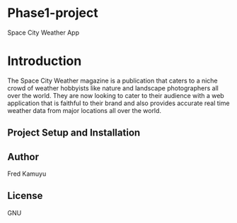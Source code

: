 # Phase1-project 
Space City Weather App 

# Introduction

The Space City Weather magazine is a publication that caters to a niche crowd of weather hobbyists like nature and landscape photographers all over the world. They are now looking to cater to their audience with a web application that is faithful to their brand and also provides accurate real time weather data from major locations all over the world. 

## Project Setup and Installation

## Author
Fred Kamuyu
## License
GNU